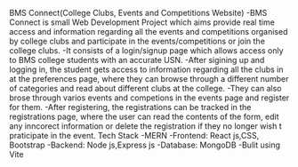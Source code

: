 BMS Connect(College Clubs, Events and Competitions Website) 
-BMS Connect is small Web Development Project which aims provide real time access and information regarding all the events and competitions organised by college clubs and participate in 
  the events/competitions or join the college clubs.
-It consists of a login/signup page which allows access only to BMS college students with an accurate USN.
-After sigining up and logging in, the student gets access to information regarding all the clubs in at the preferences page, where they can browse through a different number of categories and 
  read about different clubs at the college.
-They can also brose through varios events and competions in the events page and register for them.
-After registering, the registrations can be tracked in the registrations page, where the user can read the contents of the form, edit any inncorect information or delete the registration if 
  they no longer wish t praticipate in the event.
Tech Stack -MERN
-Frontend: React js,CSS, Bootstrap
-Backend: Node js,Express js
-Database: MongoDB
-Bulit using Vite
